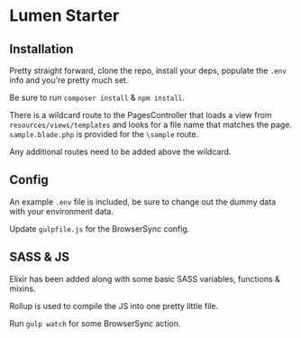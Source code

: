 # Lumen Starter

## Installation

Pretty straight forward, clone the repo, install your deps, populate the `.env` info and you're pretty much set.

Be sure to run `composer install` & `npm install`.

There is a wildcard route to the PagesController that loads a view from `resources/views/templates` and looks for a file name that matches the page. `sample.blade.php` is provided for the `\sample` route.

Any additional routes need to be added above the wildcard.

## Config
An example `.env` file is included, be sure to change out the dummy data with your environment data.

Update `gulpfile.js` for the BrowserSync config.

## SASS & JS
Elixir has been added along with some basic SASS variables, functions & mixins.

Rollup is used to compile the JS into one pretty little file.

Run `gulp watch` for some BrowserSync action.

